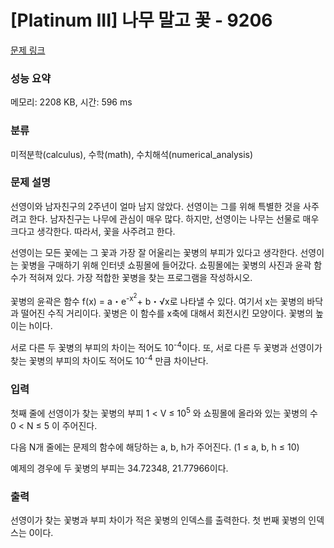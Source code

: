 # [Platinum III] 나무 말고 꽃 - 9206 

[문제 링크](https://www.acmicpc.net/problem/9206) 

### 성능 요약

메모리: 2208 KB, 시간: 596 ms

### 분류

미적분학(calculus), 수학(math), 수치해석(numerical_analysis)

### 문제 설명

<p>선영이와 남자친구의 2주년이 얼마 남지 않았다. 선영이는 그를 위해 특별한 것을 사주려고 한다. 남자친구는 나무에 관심이 매우 많다. 하지만, 선영이는 나무는 선물로 매우 크다고 생각한다. 따라서, 꽃을 사주려고 한다.</p>

<p>선영이는 모든 꽃에는 그 꽃과 가장 잘 어울리는 꽃병의 부피가 있다고 생각한다. 선영이는 꽃병을 구매하기 위해 인터넷 쇼핑몰에 들어갔다. 쇼핑몰에는 꽃병의 사진과 윤곽 함수가 적혀져 있다. 가장 적합한 꽃병을 찾는 프로그램을 작성하시오.</p>

<p>꽃병의 윤곽은 함수 f(x) = a・e<sup>-x<sup>2</sup></sup>+ b・√x로 나타낼 수 있다. 여기서 x는 꽃병의 바닥과 떨어진 수직 거리이다. 꽃병은 이 함수를 x축에 대해서 회전시킨 모양이다. 꽃병의 높이는 h이다.</p>

<p>서로 다른 두 꽃병의 부피의 차이는 적어도 10<sup>-4</sup>이다. 또, 서로 다른 두 꽃병과 선영이가 찾는 꽃병의 부피의 차이도 적어도 10<sup>-4</sup> 만큼 차이난다.</p>

### 입력 

 <p>첫째 줄에 선영이가 찾는 꽃병의 부피 1 < V ≤ 10<sup>5</sup> 와 쇼핑몰에 올라와 있는 꽃병의 수 0 < N ≤ 5 이 주어진다.</p>

<p>다음 N개 줄에는 문제의 함수에 해당하는 a, b, h가 주어진다. (1 ≤ a, b, h ≤ 10)</p>

<p>예제의 경우에 두 꽃병의 부피는 34.72348, 21.77966이다.</p>

### 출력 

 <p>선영이가 찾는 꽃병과 부피 차이가 적은 꽃병의 인덱스를 출력한다. 첫 번째 꽃병의 인덱스는 0이다.</p>

